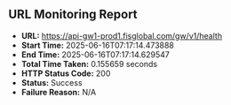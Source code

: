 ## URL Monitoring Report

- **URL:** https://api-gw1-prod1.fisglobal.com/gw/v1/health
- **Start Time:** 2025-06-16T07:17:14.473888
- **End Time:** 2025-06-16T07:17:14.629547
- **Total Time Taken:** 0.155659 seconds
- **HTTP Status Code:** 200
- **Status:** Success
- **Failure Reason:** N/A
